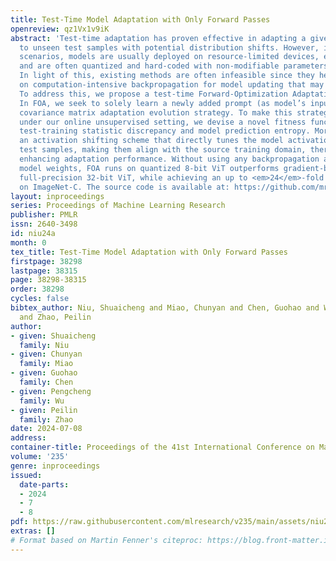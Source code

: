 ```yaml
---
title: Test-Time Model Adaptation with Only Forward Passes
openreview: qz1Vx1v9iK
abstract: 'Test-time adaptation has proven effective in adapting a given trained model
  to unseen test samples with potential distribution shifts. However, in real-world
  scenarios, models are usually deployed on resource-limited devices, e.g., FPGAs,
  and are often quantized and hard-coded with non-modifiable parameters for acceleration.
  In light of this, existing methods are often infeasible since they heavily depend
  on computation-intensive backpropagation for model updating that may be not supported.
  To address this, we propose a test-time Forward-Optimization Adaptation (FOA) method.
  In FOA, we seek to solely learn a newly added prompt (as model’s input) via a derivative-free
  covariance matrix adaptation evolution strategy. To make this strategy work stably
  under our online unsupervised setting, we devise a novel fitness function by measuring
  test-training statistic discrepancy and model prediction entropy. Moreover, we design
  an activation shifting scheme that directly tunes the model activations for shifted
  test samples, making them align with the source training domain, thereby further
  enhancing adaptation performance. Without using any backpropagation and altering
  model weights, FOA runs on quantized 8-bit ViT outperforms gradient-based TENT on
  full-precision 32-bit ViT, while achieving an up to <em>24</em>-fold memory reduction
  on ImageNet-C. The source code is available at: https://github.com/mr-eggplant/FOA.'
layout: inproceedings
series: Proceedings of Machine Learning Research
publisher: PMLR
issn: 2640-3498
id: niu24a
month: 0
tex_title: Test-Time Model Adaptation with Only Forward Passes
firstpage: 38298
lastpage: 38315
page: 38298-38315
order: 38298
cycles: false
bibtex_author: Niu, Shuaicheng and Miao, Chunyan and Chen, Guohao and Wu, Pengcheng
  and Zhao, Peilin
author:
- given: Shuaicheng
  family: Niu
- given: Chunyan
  family: Miao
- given: Guohao
  family: Chen
- given: Pengcheng
  family: Wu
- given: Peilin
  family: Zhao
date: 2024-07-08
address:
container-title: Proceedings of the 41st International Conference on Machine Learning
volume: '235'
genre: inproceedings
issued:
  date-parts:
  - 2024
  - 7
  - 8
pdf: https://raw.githubusercontent.com/mlresearch/v235/main/assets/niu24a/niu24a.pdf
extras: []
# Format based on Martin Fenner's citeproc: https://blog.front-matter.io/posts/citeproc-yaml-for-bibliographies/
---
```

